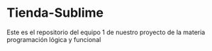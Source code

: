 # Tienda-Sublime
Este es el repositorio del equipo 1 de nuestro proyecto de la materia programación lógica y funcional
